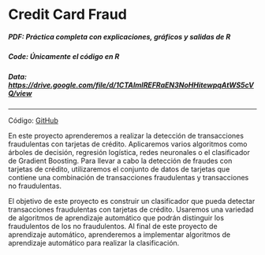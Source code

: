 # Credit Card Fraud

##### PDF: Práctica completa con explicaciones, gráficos y salidas de R
##### Code: Únicamente el código en R
##### Data: https://drive.google.com/file/d/1CTAlmlREFRaEN3NoHHitewpqAtWS5cVQ/view

___

Código: [GitHub](https://github.com/alvarobarrio)

En este proyecto aprenderemos a realizar la detección de transacciones fraudulentas con tarjetas de crédito. Aplicaremos varios algoritmos como árboles de decisión, regresión logística, redes neuronales o el clasificador de Gradient Boosting. Para llevar a cabo la detección de fraudes con tarjetas de crédito, utilizaremos el conjunto de datos de tarjetas que contiene una combinación de transacciones fraudulentas y transacciones no fraudulentas.

El objetivo de este proyecto es construir un clasificador que pueda detectar transacciones fraudulentas con tarjetas de crédito. Usaremos una variedad de algoritmos de aprendizaje automático que podrán distinguir los fraudulentos de los no fraudulentos. Al final de este proyecto de aprendizaje automático, aprenderemos a implementar algoritmos de aprendizaje automático para realizar la clasificación.
